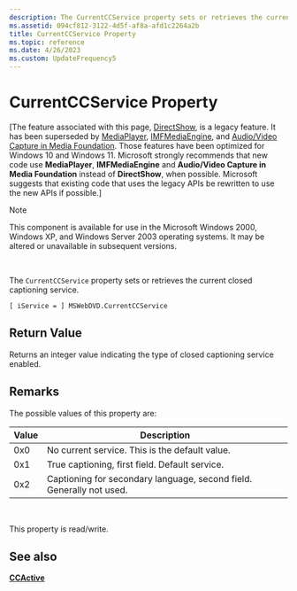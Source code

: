 ```yaml
---
description: The CurrentCCService property sets or retrieves the current closed captioning service.
ms.assetid: 094cf812-3122-4d5f-af8a-afd1c2264a2b
title: CurrentCCService Property
ms.topic: reference
ms.date: 4/26/2023
ms.custom: UpdateFrequency5
---
```


# CurrentCCService Property

\[The feature associated with this page, [DirectShow](/windows/win32/directshow/directshow), is a legacy feature. It has been superseded by [MediaPlayer](/uwp/api/Windows.Media.Playback.MediaPlayer), [IMFMediaEngine](/windows/win32/api/mfmediaengine/nn-mfmediaengine-imfmediaengine), and [Audio/Video Capture in Media Foundation](windows/win32/medfound/audio-video-capture-in-media-foundation). Those features have been optimized for Windows 10 and Windows 11. Microsoft strongly recommends that new code use **MediaPlayer**, **IMFMediaEngine** and **Audio/Video Capture in Media Foundation** instead of **DirectShow**, when possible. Microsoft suggests that existing code that uses the legacy APIs be rewritten to use the new APIs if possible.\]

> [!Note]  
> This component is available for use in the Microsoft Windows 2000, Windows XP, and Windows Server 2003 operating systems. It may be altered or unavailable in subsequent versions.

 

The `CurrentCCService` property sets or retrieves the current closed captioning service.

``` syntax
[ iService = ] MSWebDVD.CurrentCCService
```

## Return Value

Returns an integer value indicating the type of closed captioning service enabled.

## Remarks

The possible values of this property are:



| Value | Description                                                          |
|-------|----------------------------------------------------------------------|
| 0x0   | No current service. This is the default value.                       |
| 0x1   | True captioning, first field. Default service.                       |
| 0x2   | Captioning for secondary language, second field. Generally not used. |



 

This property is read/write.

## See also

<dl> <dt>

[**CCActive**](ccactive-property.md)
</dt> </dl>

 

 




